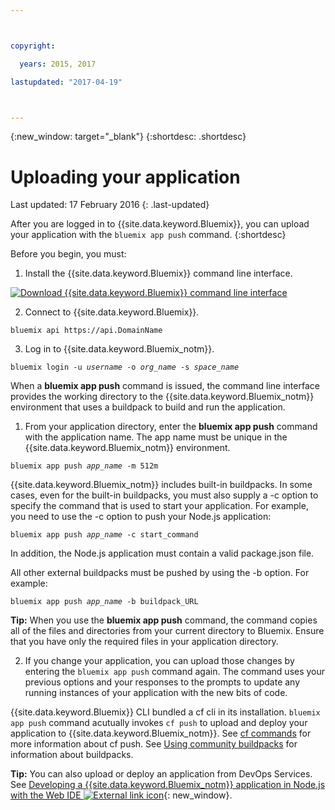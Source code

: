 ```yaml
---



copyright:

  years: 2015, 2017

lastupdated: "2017-04-19"



---
```


{:new_window: target="_blank"}
{:shortdesc: .shortdesc}

# Uploading your application
Last updated: 17 February 2016
{: .last-updated}

After you are logged in to {{site.data.keyword.Bluemix}}, you can upload your application with the `bluemix app push` command.
{:shortdesc}

Before you begin, you must:
  1. Install the {{site.data.keyword.Bluemix}} command line interface.

  <a class="xref" href="http://clis.stage1.ng.bluemix.net/ui/home.html" target="_blank" title="(Opens in a new tab or window)"><img class="image" src="images/btn_bx_commandline.svg" alt="Download {{site.data.keyword.Bluemix}} command line interface" /> </a> 

  2. Connect to {{site.data.keyword.Bluemix}}.

  <pre class="pre"><code class="hljs">bluemix api https://api.<span class="keyword" data-hd-keyref="DomainName">DomainName</span></code></pre>

  3. Log in to {{site.data.keyword.Bluemix_notm}}.

  <pre class="pre"><code class="hljs">bluemix login -u <var class="keyword varname" data-hd-keyref="user_ID">username</var> -o <var class="keyword varname" data-hd-keyref="org_name">org_name</var> -s <var class="keyword varname" data-hd-keyref="space_name">space_name</var></code></pre>

When a **bluemix app push** command is issued, the command line interface provides the working directory to the {{site.data.keyword.Bluemix_notm}} environment that uses a buildpack to build and run the application.

  1. From your application directory, enter the **bluemix app push** command with the application name. The app name must be unique in the {{site.data.keyword.Bluemix_notm}} environment.

  <pre class="pre"><code class="hljs">bluemix app push <var class="keyword varname" data-hd-keyref="app_name">app_name</var> -m 512m</code></pre>

  {{site.data.keyword.Bluemix_notm}} includes built-in buildpacks. In some cases, even for the built-in buildpacks, you must also supply a -c option to specify the command that is used to start your application. For example, you need to use the -c option to push your Node.js application:

  <pre class="pre"><code class="hljs">bluemix app push <var class="keyword varname" data-hd-keyref="app_name">app_name</var> -c start_command</code></pre>

  In addition, the Node.js application must contain a valid package.json file.

  All other external buildpacks must be pushed by using the -b option. For example:

  <pre class="pre"><code class="hljs">bluemix app push <var class="keyword varname" data-hd-keyref="app_name">app_name</var> -b buildpack_URL</code></pre>

  **Tip:** When you use the **bluemix app push** command, the command copies all of the files and directories from your current directory to Bluemix. Ensure that you have only the required files in your application directory.

  
  2. If you change your application, you can upload those changes by entering the `bluemix app push` command again. The command uses your previous options and your responses to the prompts to update any running instances of your application with the new bits of code.

{{site.data.keyword.Bluemix}} CLI bundled a cf cli in its installation. `bluemix app push` command acutually invokes `cf push` to upload and deploy your application to {{site.data.keyword.Bluemix_notm}}. See [cf commands](/docs/cli/reference/cfcommands/index.html) for more information about cf push. See [Using community buildpacks](/docs/cfapps/byob.html) for information about buildpacks.


**Tip:** You can also upload or deploy an application from DevOps Services. See [Developing a {{site.data.keyword.Bluemix_notm}} application in Node.js with the Web IDE ![External link icon](../icons/launch-glyph.svg "External link icon")](https://hub.jazz.net/tutorials/devopsweb/){: new_window}.
